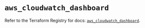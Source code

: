 # `aws_cloudwatch_dashboard`

Refer to the Terraform Registry for docs: [`aws_cloudwatch_dashboard`](https://registry.terraform.io/providers/hashicorp/aws/5.62.0/docs/resources/cloudwatch_dashboard).
